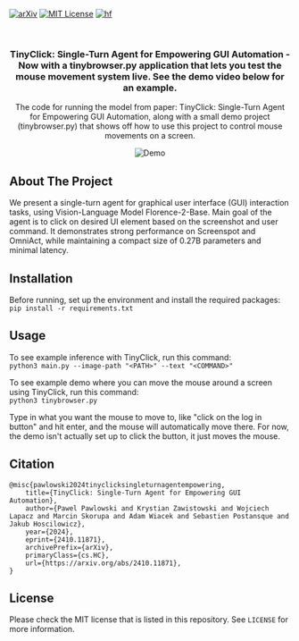 [![arXiv][paper-shield]][paper-url]
[![MIT License][license-shield]][license-url]
[![hf][hfmodel-shield]][hfmodel-url]

<br />
<div align="center">
  <h3 align="center">TinyClick: Single-Turn Agent for Empowering GUI Automation - Now with a tinybrowser.py application that lets you test the mouse movement system live. See the demo video below for an example.</h3>

  <p align="center">
    The code for running the model from paper: TinyClick: Single-Turn Agent for Empowering GUI Automation, along with a small demo project (tinybrowser.py) that shows off how to use this project to control mouse movements on a screen.
  </p>

  <img src="demovid.gif" alt="Demo">
</div>

<!-- ABOUT THE PROJECT -->
## About The Project
We present a single-turn agent for graphical user interface (GUI) interaction tasks, using Vision-Language Model Florence-2-Base. Main goal of the agent is to click on desired UI element based on the screenshot and user command. It demonstrates strong performance on Screenspot and OmniAct, while maintaining a compact size of 0.27B parameters and minimal latency.

<!-- INSTALLATION -->
## Installation
Before running, set up the environment and install the required packages:
```pip install -r requirements.txt```

<!-- USAGE EXAMPLES -->
## Usage
To see example inference with TinyClick, run this command:<br />
```python3 main.py --image-path "<PATH>" --text "<COMMAND>"```

To see example demo where you can move the mouse around a screen using TinyClick, run this command:<br />
```python3 tinybrowser.py```

Type in what you want the mouse to move to, like "click on the log in button" and hit enter, and the mouse will automatically move there. For now, the demo isn't actually set up to click the button, it just moves the mouse.


<!-- CITATION -->
## Citation

```
@misc{pawlowski2024tinyclicksingleturnagentempowering,
    title={TinyClick: Single-Turn Agent for Empowering GUI Automation}, 
    author={Pawel Pawlowski and Krystian Zawistowski and Wojciech Lapacz and Marcin Skorupa and Adam Wiacek and Sebastien Postansque and Jakub Hoscilowicz},
    year={2024},
    eprint={2410.11871},
    archivePrefix={arXiv},
    primaryClass={cs.HC},
    url={https://arxiv.org/abs/2410.11871}, 
}
```


<!-- LICENSE -->
## License

Please check the MIT license that is listed in this repository. See `LICENSE` for more information.


<!-- MARKDOWN LINKS & IMAGES -->
[paper-shield]: https://img.shields.io/badge/2024-arXiv-red
[paper-url]: https://arxiv.org/abs/2410.11871
[license-shield]: https://img.shields.io/badge/License-MIT-yellow.svg
[license-url]: https://opensource.org/licenses/MIT
[hfmodel-shield]: https://img.shields.io/badge/%F0%9F%A4%97%20Hugging%20Face-Model-blue
[hfmodel-url]: https://huggingface.co/Samsung/TinyClick
